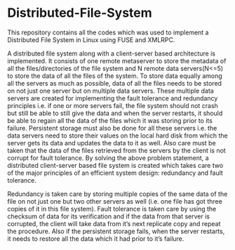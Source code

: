 # Distributed-File-System

This repository contains all the codes which was used to implement a Distributed File System in Linux using FUSE and XMLRPC. 

A distributed file system along with a client-server based architecture is implemented. It consists of one remote metaserver to
store the metadata of all the files/directories of the file system and N remote data servers(N<=5) to store the data of all the files of the system. To store data equally among all the servers as much as possible, data of all the files needs to be stored on not just one server but on multiple data servers. These multiple data servers are created for implementing the fault tolerance and redundancy principles i.e. if one or more servers fail, the file system should not crash but still be able to still give the data and when the server restarts, it should be able to regain all the data of the files which it was storing prior to its failure. Persistent storage must also be done for all these servers i.e. the data servers need to store their values on the local hard disk from which the server gets its data and updates the data to it as well. Also care must be taken that the data of the files retrieved from the servers by the client is not corrupt for
fault tolerance.
By solving the above problem statement, a distributed client-server based file system is created which takes care two of the major principles of an efficient system design: redundancy and fault tolerance.

Redundancy is taken care by storing multiple copies of the same data of the file on not just one but two other servers as well (i.e. one file has got three copies of it in this file system).
Fault tolerance is taken care by using the checksum of data for its verification and if the data from that server is corrupted, the client will take data from it’s next replicate copy and repeat the procedure. Also if the persistent storage fails, when the server restarts, it needs to restore all the data which it had prior to it’s failure. 
